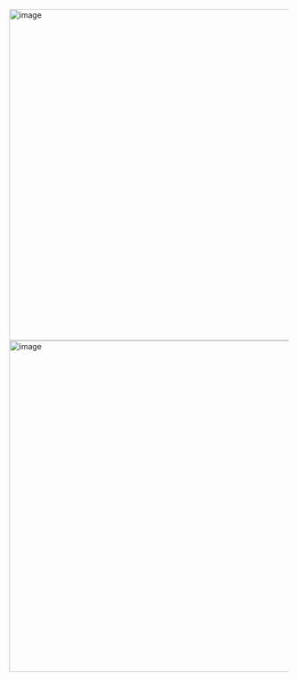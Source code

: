 <img width="1240" height="598" alt="image" src="https://github.com/user-attachments/assets/0f1f424c-4836-4165-8c10-5e0b6e5b9501" />
<img width="1240" height="598" alt="image" src="https://github.com/user-attachments/assets/e4e2e3da-2be0-4d4c-86a3-83ad995ea46b" />
